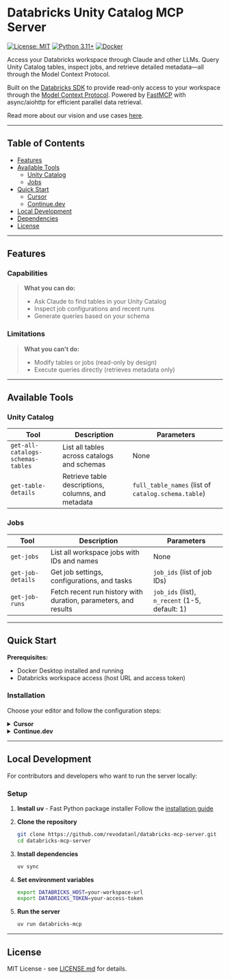 # Databricks Unity Catalog MCP Server

[![License: MIT](https://img.shields.io/badge/License-MIT-yellow.svg)](https://opensource.org/licenses/MIT)
[![Python 3.11+](https://img.shields.io/badge/python-3.11+-blue.svg)](https://www.python.org/downloads/)
[![Docker](https://img.shields.io/badge/docker-available-blue.svg)](https://github.com/revodatanl/databricks-mcp-server/pkgs/container/databricks-mcp-server)

Access your Databricks workspace through Claude and other LLMs. Query Unity Catalog tables, inspect jobs, and retrieve detailed metadata—all through the Model Context Protocol.

Built on the [Databricks SDK](https://github.com/databricks/databricks-sdk-py) to provide read-only access to your workspace through the [Model Context Protocol](https://modelcontextprotocol.io/). Powered by [FastMCP](https://github.com/jlowin/fastmcp) with async/aiohttp for efficient parallel data retrieval.

Read more about our vision and use cases [here]().

---

## Table of Contents

- [Features](#features)
- [Available Tools](#available-tools)
  - [Unity Catalog](#unity-catalog)
  - [Jobs](#jobs)
- [Quick Start](#quick-start)
  - [Cursor](#cursor)
  - [Continue.dev](#continuedev)
- [Local Development](#local-development)
- [Dependencies](#dependencies)
- [License](#license)

---

## Features

### Capabilities

> **What you can do:**
>
> - Ask Claude to find tables in your Unity Catalog
> - Inspect job configurations and recent runs
> - Generate queries based on your schema

### Limitations

> **What you can't do:**
>
> - Modify tables or jobs (read-only by design)
> - Execute queries directly (retrieves metadata only)

---

## Available Tools

### Unity Catalog

| Tool | Description | Parameters |
|------|-------------|------------|
| `get-all-catalogs-schemas-tables` | List all tables across catalogs and schemas | None |
| `get-table-details` | Retrieve table descriptions, columns, and metadata | `full_table_names` (list of `catalog.schema.table`) |

### Jobs

| Tool | Description | Parameters |
|------|-------------|------------|
| `get-jobs` | List all workspace jobs with IDs and names | None |
| `get-job-details` | Get job settings, configurations, and tasks | `job_ids` (list of job IDs) |
| `get-job-runs` | Fetch recent run history with duration, parameters, and results | `job_ids` (list), `n_recent` (1-5, default: 1) |

---

## Quick Start

**Prerequisites:**

- Docker Desktop installed and running
- Databricks workspace access (host URL and access token)

### Installation

Choose your editor and follow the configuration steps:

<details>
<summary><strong>Cursor</strong></summary>

<br>

**Step 1:** Add the following configuration to `.cursor/mcp.json`:

```json
{
  "mcpServers": {
    "databricks": {
      "command": "docker",
      "args": [
        "run",
        "-i",
        "--rm",
        "-e",
        "DATABRICKS_HOST",
        "-e",
        "DATABRICKS_TOKEN",
        "ghcr.io/revodatanl/databricks-mcp-server:latest"
      ],
      "env": {
        "DATABRICKS_HOST": "${env:DATABRICKS_HOST}",
        "DATABRICKS_TOKEN": "${env:DATABRICKS_TOKEN}"
      }
    }
  }
}
```

> **Note:** You can either use environment variable references (`${env:VARIABLE}`) or hardcode the values as strings directly in the configuration.

**Step 2:** Create a `.env` file in your project root with your credentials:

```env
DATABRICKS_HOST=your-workspace-url
DATABRICKS_TOKEN=your-access-token
```

**Step 3:** Restart Cursor to load the MCP server.

**Step 4:** Use the [cursor rules](rules/.cursor) to enhance your Databricks development workflow.

[Learn more about MCP in Cursor](https://cursor.com/docs/context/mcp)

</details>

<details>
<summary><strong>Continue.dev</strong></summary>

<br>

**Step 1:** Add the following configuration to `.continue/mcpServers/databricks-mcp.yaml`:

```yaml
name: databricks_mcp_server
version: 0.1.3
schema: v1
mcpServers:
  - name: databricks_mcp_server
    command: docker
    args:
      - run
      - -i
      - --rm
      - -e
      - DATABRICKS_HOST=${{ inputs.DATABRICKS_HOST }}
      - -e
      - DATABRICKS_TOKEN=${{ inputs.DATABRICKS_TOKEN }}
      - ghcr.io/revodatanl/databricks-mcp-server:latest
```

**Step 2:** Set your credentials either:

- On the Continue.dev website (recommended for security)
- Or in a `.env` file in your project root:

  ```env
  DATABRICKS_HOST=your-workspace-url
  DATABRICKS_TOKEN=your-access-token
  ```

**Step 3:** Restart your editor to load the MCP server.

**Step 4:** Use the [Continue.dev rules](rules/.cursor) to enhance your Databricks development workflow.

[Learn more about MCP in Continue.dev](https://docs.continue.dev/customize/deep-dives/mcp)

</details>

---

## Local Development

For contributors and developers who want to run the server locally:

### Setup

1. **Install uv** - Fast Python package installer
   Follow the [installation guide](https://docs.astral.sh/uv/)

2. **Clone the repository**

   ```bash
   git clone https://github.com/revodatanl/databricks-mcp-server.git
   cd databricks-mcp-server
   ```

3. **Install dependencies**

   ```bash
   uv sync
   ```

4. **Set environment variables**

   ```bash
   export DATABRICKS_HOST=your-workspace-url
   export DATABRICKS_TOKEN=your-access-token
   ```

5. **Run the server**

   ```bash
   uv run databricks-mcp
   ```

---

## License

MIT License - see [LICENSE.md](LICENSE.md) for details.
